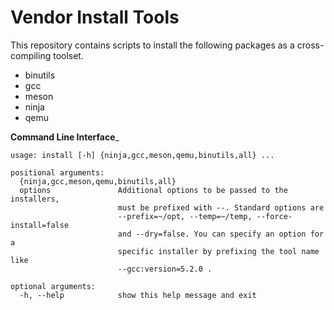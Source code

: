 # Vendor Install Tools

This repository contains scripts to install the following packages
as a cross-compiling toolset.

- binutils
- gcc
- meson
- ninja
- qemu

__Command Line Interface___

```
usage: install [-h] {ninja,gcc,meson,qemu,binutils,all} ...

positional arguments:
  {ninja,gcc,meson,qemu,binutils,all}
  options               Additional options to be passed to the installers,
                        must be prefixed with --. Standard options are
                        --prefix=~/opt, --temp=~/temp, --force-install=false
                        and --dry=false. You can specify an option for a
                        specific installer by prefixing the tool name like
                        --gcc:version=5.2.0 .

optional arguments:
  -h, --help            show this help message and exit
```
